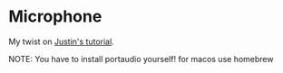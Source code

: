 # Microphone
My twist on [Justin's tutorial](https://www.worthe-it.co.za/programming/2017/08/14/rusty-microphone.html). 

NOTE: 
You have to install portaudio yourself!
for macos use homebrew